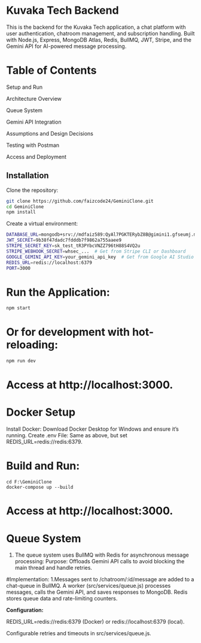 
# Kuvaka Tech Backend

This is the backend for the Kuvaka Tech application, a chat platform with user authentication, chatroom management, and subscription handling. Built with Node.js, Express, MongoDB Atlas, Redis, BullMQ, JWT, Stripe, and the Gemini API for AI-powered message processing.



# Table of Contents





Setup and Run



Architecture Overview



Queue System



Gemini API Integration



Assumptions and Design Decisions



Testing with Postman



Access and Deployment
## Installation

Clone the repository:

```bash
git clone https://github.com/faizcode24/GeminiClone.git
cd GeminiClone
npm install
```

Create a virtual environment:

```bash
DATABASE_URL=mongodb+srv://mdfaiz589:QyAl7PGKTERybZ8B@gimini1.gfseumj.mongodb.net/?retryWrites=true&w=majority&appName=gimini1
JWT_SECRET=9b38f47dadc7fdddb7f9862a755aaee9
STRIPE_SECRET_KEY=sk_test_tR3PYbcVNZZ796tH88S4VQ2u
STRIPE_WEBHOOK_SECRET=whsec_...  # Get from Stripe CLI or Dashboard
GOOGLE_GEMINI_API_KEY=your_gemini_api_key  # Get from Google AI Studio
REDIS_URL=redis://localhost:6379
PORT=3000
```

# Run the Application:
```bash
npm start
```

 # Or for development with hot-reloading:
```bash
npm run dev
```
# Access at http://localhost:3000.


# Docker Setup
Install Docker: Download Docker Desktop for Windows and ensure it’s running.
Create .env File: Same as above, but set REDIS_URL=redis://redis:6379.

# Build and Run:

```bash'
cd F:\GeminiClone
docker-compose up --build
```

# Access at http://localhost:3000.


# Queue System
1. The queue system uses BullMQ with Redis for asynchronous message processing:
Purpose: Offloads Gemini API calls to avoid blocking the main thread and handle retries.

#Implementation:
1.Messages sent to /chatroom/:id/message are added to a chat-queue in BullMQ.
A worker (src/services/queue.js) processes messages, calls the Gemini API, and saves responses to MongoDB.
Redis stores queue data and rate-limiting counters.



**Configuration:**


REDIS_URL=redis://redis:6379 (Docker) or redis://localhost:6379 (local).

Configurable retries and timeouts in src/services/queue.js.



